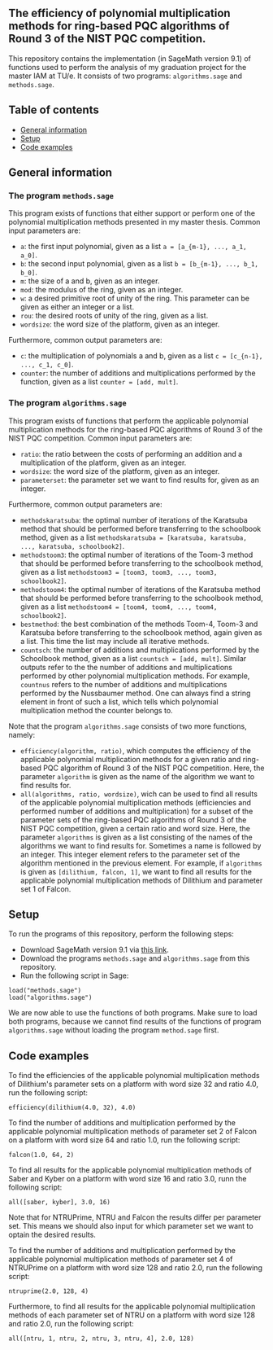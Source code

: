 ## The efficiency of polynomial multiplication methods for ring-based PQC algorithms of Round 3 of the NIST PQC competition.
This repository contains the implementation (in SageMath version 9.1) of functions used to perform the analysis of my graduation project for the master IAM at TU/e.
It consists of two programs: ```algorithms.sage``` and ```methods.sage```. 

## Table of contents
* [General information](#general-information)
* [Setup](#setup)
* [Code examples](#code-examples)

## General information
### The program ```methods.sage```
This program exists of functions that either support or perform one of the polynomial multiplication methods presented in my master thesis. Common input parameters are:
- ```a```: the first input polynomial, given as a list ```a = [a_{m-1}, ..., a_1, a_0]```.
- ```b```: the second input polynomial, given as a list ```b = [b_{m-1}, ..., b_1, b_0]```.
- ```m```: the size of a and b, given as an integer.
- ```mod```: the modulus of the ring, given as an integer.
- ```w```: a desired primitive root of unity of the ring. This parameter can be given as either an integer or a list.
- ```rou```: the desired roots of unity of the ring, given as a list.
- ```wordsize```: the word size of the platform, given as an integer.

Furthermore, common output parameters are:
- ```c```: the multiplication of polynomials a and b, given as a list ```c = [c_{n-1}, ..., c_1, c_0]```.
- ```counter```: the number of additions and multiplications performed by the function, given as a list ```counter = [add, mult]```.

### The program ```algorithms.sage```
This program exists of functions that perform the applicable polynomial multiplication methods for the ring-based PQC algorithms of Round 3 of the NIST 
PQC competition. Common input parameters are:
- ```ratio```: the ratio between the costs of performing an addition and a multiplication of the platform, given as an integer.
- ```wordsize```: the word size of the platform, given as an integer.
- ```parameterset```: the parameter set we want to find results for, given as an integer.

Furthermore, common output parameters are:
- ```methodskaratsuba```: the optimal number of iterations of the Karatsuba method that should be performed before transferring to the schoolbook method, given as a list ```methodskaratsuba = [karatsuba, karatsuba, ..., karatsuba, schoolbook2]```.
- ```methodstoom3```: the optimal number of iterations of the Toom-3 method that should be performed before transferring to the schoolbook method, given as a list ```methodstoom3 = [toom3, toom3, ..., toom3, schoolbook2]```.
- ```methodstoom4```: the optimal number of iterations of the Karatsuba method that should be performed before transferring to the schoolbook method, given as a list ```methodstoom4 = [toom4, toom4, ..., toom4, schoolbook2]```.
- ```bestmethod```: the best combination of the methods Toom-4, Toom-3 and Karatsuba before transferring to the schoolbook method, again given as a list. This time the list may include all iterative methods.
- ```countsch```:  the number of additions and multiplications performed by the Schoolbook method, given as a list ```countsch = [add, mult]```. Similar outputs refer to the the number of additions and multiplications performed by other polynomial multiplication methods. For example, ```countnus``` refers to the number of additions and multiplications performed by the Nussbaumer method. One can always find a string element in front of such a list, which tells which polynomial multiplication method the counter belongs to.

Note that the program ```algorithms.sage``` consists of two more functions, namely:
- ```efficiency(algorithm, ratio)```, which computes the efficiency of the applicable polynomial multiplication methods for a given ratio and ring-based PQC algorithm of Round 3 of the NIST PQC competition. Here, the parameter ```algorithm``` is given as the name of the algorithm we want to find results for.
- ```all(algorithms, ratio, wordsize)```, wich can be used to find all results of the applicable polynomial multiplication methods (efficiencies and performed number of additions and multiplication) for a subset of the parameter sets of the ring-based PQC algorithms of Round 3 of the NIST PQC competition, given a certain ratio and word size. Here, the parameter ```algorithms``` is given as a list consisting of the names of the algorithms we want to find results for. Sometimes a name is followed by an integer. This integer element refers to the parameter set of the algorithm mentioned in the previous element. For example, if ```algorithms``` is given as ```[dilithium, falcon, 1]```, we want to find all results for the applicable polynomial multiplication methods of Dilithium and parameter set 1 of Falcon.

## Setup
To run the programs of this repository, perform the following steps:

- Download SageMath version 9.1 via [this link](https://github.com/sagemath/sage-windows/releases/tag/0.6.0-9.1).
- Download the programs ```methods.sage``` and ```algorithms.sage``` from this repository.
- Run the following script in Sage: 
```
load("methods.sage")
load("algorithms.sage")
```
We are now able to use the functions of both programs. Make sure to load both programs, because we cannot find results of the functions of program ```algorithms.sage``` 
without loading the program ```method.sage``` first.

## Code examples
To find the efficiencies of the applicable polynomial multiplication methods of Dilithium's parameter sets on a platform with word size 32 and ratio 4.0, run the following script:

```
efficiency(dilithium(4.0, 32), 4.0)
```

To find the number of additions and multiplication performed by the applicable polynomial multiplication methods of parameter set 2 of Falcon on a platform with word size 64 and ratio 1.0, run the following script:

```
falcon(1.0, 64, 2)
```

To find all results for the applicable polynomial multiplication methods of Saber and Kyber on a platform with word size 16 and ratio 3.0, runn the following script:

```
all([saber, kyber], 3.0, 16)
```

Note that for NTRUPrime, NTRU and Falcon the results differ per parameter set. This means we should also input for which parameter set we want to optain the desired results. 

To find the number of additions and multiplication performed by the applicable polynomial multiplication methods of parameter set 4 of NTRUPrime on a platform with word size 128 and ratio 2.0, run the following script:

```
ntruprime(2.0, 128, 4)
```

Furthermore, to find all results for the applicable polynomial multiplication methods of each parameter set of NTRU on a platform with word size 128 and ratio 2.0, run the following script:

```
all([ntru, 1, ntru, 2, ntru, 3, ntru, 4], 2.0, 128)
```
